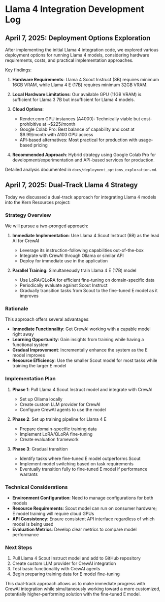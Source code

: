 # Llama 4 Integration Development Log

## April 7, 2025: Deployment Options Exploration

After implementing the initial Llama 4 integration code, we explored various deployment options for running Llama 4 models, considering hardware requirements, costs, and practical implementation approaches.

Key findings:

1. **Hardware Requirements**: Llama 4 Scout Instruct (8B) requires minimum 16GB VRAM, while Llama 4 E (17B) requires minimum 32GB VRAM.

2. **Local Hardware Limitations**: Our available GPU (11GB VRAM) is sufficient for Llama 3 7B but insufficient for Llama 4 models.

3. **Cloud Options**:
   - Render.com GPU instances (A4000): Technically viable but cost-prohibitive at ~$225/month
   - Google Colab Pro: Best balance of capability and cost at $9.99/month with A100 GPU access
   - API-based alternatives: Most practical for production with usage-based pricing

4. **Recommended Approach**: Hybrid strategy using Google Colab Pro for development/experimentation and API-based services for production.

Detailed analysis documented in `docs/deployment_options_exploration.md`.

## April 7, 2025: Dual-Track Llama 4 Strategy

Today we discussed a dual-track approach for integrating Llama 4 models into the Kern Resources project:

### Strategy Overview

We will pursue a two-pronged approach:

1. **Immediate Implementation**: Use Llama 4 Scout Instruct (8B) as the lead AI for CrewAI
   - Leverage its instruction-following capabilities out-of-the-box
   - Integrate with CrewAI through Ollama or similar API
   - Deploy for immediate use in the application

2. **Parallel Training**: Simultaneously train Llama 4 E (17B) model
   - Use LoRA/QLoRA for efficient fine-tuning on domain-specific data
   - Periodically evaluate against Scout Instruct
   - Gradually transition tasks from Scout to the fine-tuned E model as it improves

### Rationale

This approach offers several advantages:

- **Immediate Functionality**: Get CrewAI working with a capable model right away
- **Learning Opportunity**: Gain insights from training while having a functional system
- **Gradual Improvement**: Incrementally enhance the system as the E model improves
- **Resource Efficiency**: Use the smaller Scout model for most tasks while training the larger E model

### Implementation Plan

1. **Phase 1**: Pull Llama 4 Scout Instruct model and integrate with CrewAI
   - Set up Ollama locally
   - Create custom LLM provider for CrewAI
   - Configure CrewAI agents to use the model

2. **Phase 2**: Set up training pipeline for Llama 4 E
   - Prepare domain-specific training data
   - Implement LoRA/QLoRA fine-tuning
   - Create evaluation framework

3. **Phase 3**: Gradual transition
   - Identify tasks where fine-tuned E model outperforms Scout
   - Implement model switching based on task requirements
   - Eventually transition fully to fine-tuned E model if performance warrants

### Technical Considerations

- **Environment Configuration**: Need to manage configurations for both models
- **Resource Requirements**: Scout model can run on consumer hardware; E model training will require cloud GPUs
- **API Consistency**: Ensure consistent API interface regardless of which model is being used
- **Evaluation Metrics**: Develop clear metrics to compare model performance

### Next Steps

1. Pull Llama 4 Scout Instruct model and add to GitHub repository
2. Create custom LLM provider for CrewAI integration
3. Test basic functionality with CrewAI agents
4. Begin preparing training data for E model fine-tuning

This dual-track approach allows us to make immediate progress with CrewAI integration while simultaneously working toward a more customized, potentially higher-performing solution with the fine-tuned E model.
